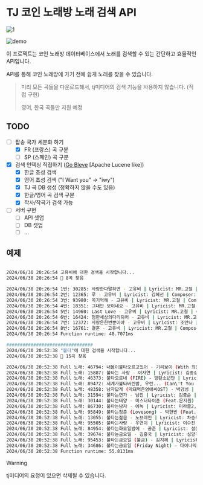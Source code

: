 # TJ 코인 노래방 노래 검색 API

![1](https://github.com/Alfex4936/tj-media-karaoke-api/assets/2356749/5c816a29-1b55-4461-b2b6-fa169766aae1)

![demo](https://github.com/Alfex4936/tj-media-karaoke-api/assets/2356749/3d8e7b67-7dcd-47d6-9d69-5ec0a44eeac6)

이 프로젝트는 코인 노래방 데이터베이스에서 노래를 검색할 수 있는 간단하고 효율적인 API입니다.

API를 통해 코인 노래방에 가기 전에 쉽게 노래를 찾을 수 있습니다.

> 미리 모든 곡들을 다운로드해서, tj미디어의 검색 기능을 사용하지 않습니다. (직접 구현)
>
> 영어, 한국 곡들만 지원 예정

## TODO

- [ ] 팝송 국가 세분화 하기
  - [x] FR (프랑스) 곡 구분
  - [ ] SP (스페인) 곡 구분
- [x] 검색 인덱싱 직접하기 ([Go Bleve](https://github.com/blevesearch/bleve/) [Apache Lucene like])
  - [x] 한글 초성 검색
  - [x] 영어 초성 검색 ("I Want you" -> "iwy")
  - [x] TJ 곡 DB 생성 (정확하지 않을 수도 있음)
  - [x] 한글/영어 곡 검색 구분
  - [x] 작사/작곡가 검색 가능
- [ ] 서버 구현
  - [ ] API 셋업
  - [ ] DB 셋업
  - [ ] ...

## 예제


```bash

2024/06/30 20:26:54 고유비에 대한 검색을 시작합니다...
2024/06/30 20:26:54 💖 8곡 찾음

2024/06/30 20:26:54 1번: 30285: 사랑한다말하면 - 고유비 | Lyricist: MR.고철 | Composer: MR.고철
2024/06/30 20:26:54 2번: 12365: 루 - 고유비 | Lyricist: 김혜선 | Composer: 신훈철
2024/06/30 20:26:54 3번: 93980: 꼭기억해 - 고유비 | Lyricist: MR.고철 | Composer: MR.고철
2024/06/30 20:26:54 4번: 18351: 그대만 보이네요 - 고유비 | Lyricist: MR.고철 | Composer: MR.고철
2024/06/30 20:26:54 5번: 14960: Last Love - 고유비 | Lyricist: MR.고철 | Composer: MR.고철
2024/06/30 20:26:54 6번: 16424: 험한세상의다리되어 - 고유비 | Lyricist: MR.고철 | Composer: MR.고철,전영
2024/06/30 20:26:54 7번: 12372: 사랑은한번뿐이야 - 고유비 | Lyricist: 조안나 | Composer: 유해 준
2024/06/30 20:26:54 8번: 16761: 결혼 - 고유비 | Lyricist: MR.고철 | Composer: MR.고철
2024/06/30 20:26:54 Function runtime: 48.7071ms

################################
2024/06/30 20:52:38 "불타"에 대한 검색을 시작합니다...
2024/06/30 20:52:38 💖 15곡 찾음

2024/06/30 20:52:38 Full 노래: 46794: 내몸이불타오르고있어 - 기리보이 (With 최단비) | Lyricist: 홍시영 | Composer: 홍시영
2024/06/30 20:52:38 Full 노래: 15887: 불타는 사랑 - 이자연 | Lyricist: 김종삼,이승규 | Composer: 박 성훈
2024/06/30 20:52:38 Full 노래: 46373: 불타오르네 (FIRE) - 방탄소년단 | Lyricist: RAP MONSTER,SUGA,HITMAN BANG,PDOGG,DEVINE-CHANNEL1,RYAN KIM(DEVINE CHANNEL2),DEVINE-CHANNEL10,한상희 | Composer: RAP MONSTER,SUGA,HITMAN BANG,PDOGG,DEVINE-CHANNEL1,RYAN KIM(DEVINE CHANNEL2),DEVINE-CHANNEL10,한상희
2024/06/30 20:52:38 Full 노래: 89472: 세계가불타버린밤, 우린... (Can\'t You See Me?) - 투모로우바이투게더 | Lyricist: SLOW RABBIT,SUPREME BOI,HITMAN BANG,ZARESKI ERIC SOLOMON,FONTANA MELANIE JOY,SCHULZ MICHEL,HENDERSO | Composer: SLOW RABBIT,SUPREME BOI,HITMAN BANG,ZARESKI ERIC SOLOMON,FONTANA MELANIE JOY,SCHULZ MICHEL,HENDERSO
2024/06/30 20:52:38 Full 노래: 48358: 남자답게 (막돼먹은영애씨OST) - 박강성 | Lyricist: 불타는고구마1,불타는고구마2 | Composer: 정연태,불타는고구마1,불타는고구마2
2024/06/30 20:52:38 Full 노래: 31594: 불타는연가 - 남진 | Lyricist: 김중순 | Composer: 김희갑
2024/06/30 20:52:38 Full 노래: 30144: 불타는태양 - 미스터타이푼 (Feat.은지원) | Lyricist: TYFOON | Composer: TYFOON
2024/06/30 20:52:38 Full 노래: 86730: 불타는남자 - 에녹 | Lyricist: 미라클2,신동룡,빨간양말1 | Composer: KIYU,미라클2,미라클,신동룡
2024/06/30 20:52:38 Full 노래: 95849: 불타는청춘 (Lovesong) - 박현빈 (Feat.우혜미,허인창) | Lyricist: 김세훈 | Composer: 신응준,김세훈
2024/06/30 20:52:38 Full 노래: 13055: 불타는젊음 - 노브레인 | Lyricist: 차승우 | Composer: 차승우
2024/06/30 20:52:38 Full 노래: 95505: 불타는사랑 - 우연이 | Lyricist: 이수진 | Composer: 설운도
2024/06/30 20:52:38 Full 노래: 84954: 불타는화요일밤에 - 공훈 | Lyricist: 설운도 | Composer: 설운도
2024/06/30 20:52:38 Full 노래: 39674: 불타는금요일 - 김흥국 | Lyricist: 심양구,김흥국 | Composer: 정기수
2024/06/30 20:52:38 Full 노래: 95453: 불타는금요일 (불금) - 김지혜 | Lyricist: 윤정 | Composer: 정환
2024/06/30 20:52:38 Full 노래: 34686: 불타는금요일 (Friday Night) - 다이나믹듀오 | Lyricist: 최재호,김윤성 | Composer: 최재호,김윤성,장재원,김재황
2024/06/30 20:52:38 Function runtime: 55.8131ms
```

> [!WARNING]
> tj미디어의 요청이 있으면 삭제될 수 있습니다.
